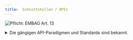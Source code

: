 ```yaml
---
title:  Schnittstellen / APIs
---
```


![Pflicht: EMBAG Art. 13](https://img.shields.io/badge/Pflicht-EMBAG_Art._13-linen)
<details>
<summary>Die gängigen API-Paradigmen und Standards sind bekannt.</summary>
<br/>

Für gewisse Daten gibt es bereits Standards, wie diese als API veröffentlich werden sollen (z.B. OGC für Geodaten oder Abstimmungsdaten als JSON-API).

API (Schnittstelle) kann hier sehr breit aufgefasst werden: vom REST- oder RPC-API, über stabile URLs bis zur Publikation in einem öffentlichen Object-Storage ist alles denkbar.

**Folgefragen**

* Werden gleich/ähnliche Daten bereits von anderen Stellen publiziert?
* Gibt es (in)offizielle Standards, die verwenden werden sollen (z.B. eCH, W3C, OGC)?
* Gibt es in meiner Organisation ein API Management (für API Keys, Caching, Throttling)?
  
</details>
<br/>